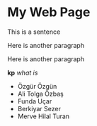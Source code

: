 <!DOCTYPE html>
<html lang="en">	

<head>
	<title>Dilcinin Mağarası</title>
	<link rel='stylesheet' type='text/css' href="style.css">
	<meta charset="utf-8"/>
</head>

<body>
<h1>My Web Page</h1>

<p>This is a sentence</p>

<p>Here is another paragraph</p>

Here is another paragraph

<strong>kp</strong>
<em>what is</em>

<ul>
	<li>Özgür Özgün</li>
	<li>Ali Tolga Özbaş</li>
	<li>Funda Uçar</li>
	<li>Berkiyar Sezer</li>
	<li>Merve Hilal Turan</li>
</ul>
</body>


</html>
